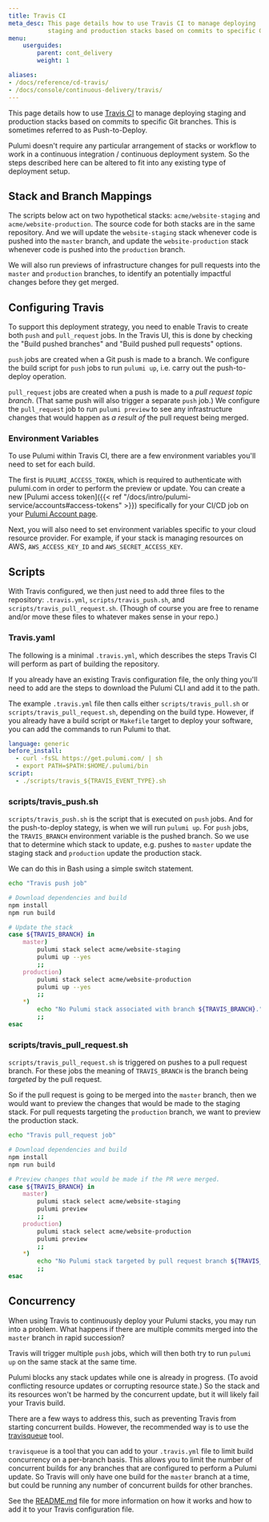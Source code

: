 ```yaml
---
title: Travis CI
meta_desc: This page details how to use Travis CI to manage deploying
           staging and production stacks based on commits to specific Git branches.
menu:
    userguides:
        parent: cont_delivery
        weight: 1

aliases:
- /docs/reference/cd-travis/
- /docs/console/continuous-delivery/travis/
---
```


This page details how to use [Travis CI](https://travis-ci.com/) to manage deploying
staging and production stacks based on commits to specific Git branches. This is sometimes
referred to as Push-to-Deploy.

Pulumi doesn't require any particular arrangement of stacks or workflow to work in a
continuous integration / continuous deployment system. So the steps described here can be
altered to fit into any existing type of deployment setup.

## Stack and Branch Mappings

The scripts below act on two hypothetical stacks: `acme/website-staging` and
`acme/website-production`. The source code for both stacks are in the same repository. And we will
update the `website-staging` stack whenever code is pushed into the `master` branch, and update the
`website-production` stack whenever code is pushed into the `production` branch.

We will also run previews of infrastructure changes for pull requests into the `master` and
`production` branches, to identify an potentially impactful changes before they get merged.

## Configuring Travis

To support this deployment strategy, you need to enable Travis to create both `push` and
`pull_request` jobs. In the Travis UI, this is done by checking the "Build pushed branches" and
"Build pushed pull requests" options.

`push` jobs are created when a Git push is made to a branch. We configure the build script for
`push` jobs to run `pulumi up`, i.e. carry out the push-to-deploy operation.

`pull_request` jobs are created when a push is made to a _pull request topic branch_. (That same
push will also trigger a separate `push` job.) We configure the `pull_request` job to run
`pulumi preview` to see any infrastructure changes that would happen as _a result of_ the pull
request being merged.

### Environment Variables

To use Pulumi within Travis CI, there are a few environment variables you'll need to set for each
build.

The first is `PULUMI_ACCESS_TOKEN`, which is required to authenticate with pulumi.com in order to
perform the preview or update. You can create a new
[Pulumi access token]({{< ref "/docs/intro/pulumi-service/accounts#access-tokens" >}}) specifically for your
CI/CD job on your [Pulumi Account page](https://app.pulumi.com/account/tokens).

Next, you will also need to set environment variables specific to your cloud resource provider.
For example, if your stack is managing resources on AWS, `AWS_ACCESS_KEY_ID` and
`AWS_SECRET_ACCESS_KEY`.

## Scripts

With Travis configured, we then just need to add three files to the repository:
`.travis.yml`, `scripts/travis_push.sh`, and `scripts/travis_pull_request.sh`. (Though of course
you are free to rename and/or move these files to whatever makes sense in your repo.)

### Travis.yaml

The following is a minimal `.travis.yml`, which describes the steps Travis CI will perform as part
of building the repository.

If you already have an existing Travis configuration file, the only thing you'll need to add are
the steps to download the Pulumi CLI and add it to the path.

The example `.travis.yml` file then calls either `scripts/travis_pull.sh` or
`scripts/travis_pull_request.sh`, depending on the build type. However, if you already have a
build script or `Makefile` target to deploy your software, you can add the commands
to run Pulumi to that.

```yaml
language: generic
before_install:
  - curl -fsSL https://get.pulumi.com/ | sh
  - export PATH=$PATH:$HOME/.pulumi/bin
script:
  - ./scripts/travis_${TRAVIS_EVENT_TYPE}.sh
```

### scripts/travis_push.sh

`scripts/travis_push.sh` is the script that is executed on `push` jobs. And for the push-to-deploy stategy,
is when we will run `pulumi up`. For `push` jobs, the `TRAVIS_BRANCH` environment variable is the
pushed branch. So we use that to determine which stack to update, e.g. pushes to `master` update the
staging stack and `production` update the production stack.

We can do this in Bash using a simple switch statement.

```bash
echo "Travis push job"

# Download dependencies and build
npm install
npm run build

# Update the stack
case ${TRAVIS_BRANCH} in
    master)
        pulumi stack select acme/website-staging
        pulumi up --yes
        ;;
    production)
        pulumi stack select acme/website-production
        pulumi up --yes
        ;;
    *)
        echo "No Pulumi stack associated with branch ${TRAVIS_BRANCH}."
        ;;
esac
```

### scripts/travis_pull_request.sh

`scripts/travis_pull_request.sh` is triggered on pushes to a pull request branch. For these jobs
the meaning of `TRAVIS_BRANCH` is the branch being _targeted_ by the pull request.

So if the pull request is going to be merged into the `master` branch, then we would want to
preview the changes that would be made to the staging stack. For pull requests targeting the
`production` branch, we want to preview the production stack.

```bash
echo "Travis pull_request job"

# Download dependencies and build
npm install
npm run build

# Preview changes that would be made if the PR were merged.
case ${TRAVIS_BRANCH} in
    master)
        pulumi stack select acme/website-staging
        pulumi preview
        ;;
    production)
        pulumi stack select acme/website-production
        pulumi preview
        ;;
    *)
        echo "No Pulumi stack targeted by pull request branch ${TRAVIS_BRANCH}."
        ;;
esac
```

## Concurrency

When using Travis to continuously deploy your Pulumi stacks, you may run into a problem. What
happens if there are multiple commits merged into the `master` branch in rapid succession?

Travis will trigger multiple `push` jobs, which will then both try to run `pulumi up` on the
same stack at the same time.

Pulumi blocks any stack updates while one is already in progress. (To avoid conflicting resource
updates or corrupting resource state.) So the stack and its resources won't be harmed by the
concurrent update, but it will likely fail your Travis build.

There are a few ways to address this, such as preventing Travis from starting concurrent builds.
However, the recommended way is to use the [travisqueue](https://github.com/pulumi/travisqueue)
tool.

`travisqueue` is a tool that you can add to your `.travis.yml` file to limit build concurrency on
a per-branch basis. This allows you to limit the number of concurrent builds for any branches that
are configured to perform a Pulumi update. So Travis will only have one build for the `master`
branch at a time, but could be running any number of concurrent builds for other branches.

See the [README.md](https://github.com/pulumi/travisqueue/blob/master/README.md) file for more
information on how it works and how to add it to your Travis configuration file.
